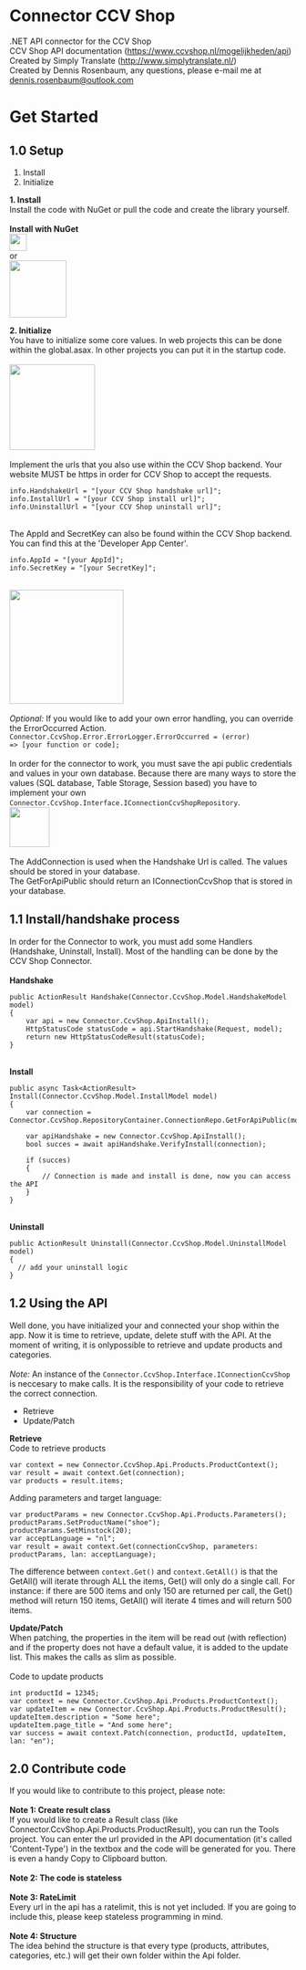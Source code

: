 # Connector CCV Shop
.NET API connector for the CCV Shop
<br />CCV Shop API documentation (https://www.ccvshop.nl/mogelijkheden/api)
<br />Created by Simply Translate (http://www.simplytranslate.nl/)
<br />Created by Dennis Rosenbaum, any questions, please e-mail me at dennis.rosenbaum@outlook.com

# Get Started
## 1.0 Setup
<ol>
  <li>Install</li>
  <li>Initialize</li>
</ol>
<p>
  <b>1. Install</b>
  <br />Install the code with NuGet or pull the code and create the library yourself.
  <br />
  <br /><b>Install with NuGet</b>
  <br /><img height="30" src="http://tool.simplytranslate.nl/Content/Images/OpenSource/InstallConnectorCcvShop.png" />
  <br />or
  <br /><img height="100" src="http://tool.simplytranslate.nl/Content/Images/OpenSource/InstallConnectorCcvShopGui.png" />
</p>
<p>
  <b>2. Initialize</b>
  <br />You have to initialize some core values. In web projects this can be done within the global.asax. In other projects you can put it in the startup code.
  <br />
  <br /><img height="150" src="http://tool.simplytranslate.nl/Content/Images/OpenSource/CCVShopInitialize.png" />
  <br />
  <br />Implement the urls that you also use within the CCV Shop backend. <emp>Your website MUST be https in order for CCV Shop to accept the requests.</emp>
  <pre><code>info.HandshakeUrl = "[your CCV Shop handshake url]";
info.InstallUrl = "[your CCV Shop install url]";
info.UninstallUrl = "[your CCV Shop uninstall url]";</code></pre>

  <br />The AppId and SecretKey can also be found within the CCV Shop backend. You can find this at the 'Developer App Center'.
  <pre><code>info.AppId = "[your AppId]";
info.SecretKey = "[your SecretKey]";</code></pre>
  
  <br /><img height="200" src="http://tool.simplytranslate.nl/Content/Images/OpenSource/CCVShopInfo.png" />
  <br />
  <br /><i>Optional:</i> If you would like to add your own error handling, you can override the ErrorOccurred Action.
  <br /><code>Connector.CcvShop.Error.ErrorLogger.ErrorOccurred = (error) => [your function or code];</code>
  <br />
  <br />In order for the connector to work, you must save the api public credentials and values in your own database. Because there are many ways to store the values (SQL database, Table Storage, Session based) you have to implement your own <code>Connector.CcvShop.Interface.IConnectionCcvShopRepository</code>.
  <br /><img height="70" src="http://tool.simplytranslate.nl/Content/Images/OpenSource/CCVShopIConnectorRepository.png" />
  <br />
  <br />The AddConnection is used when the Handshake Url is called. The values should be stored in your database.
  <br />The GetForApiPublic should return an IConnectionCcvShop that is stored in your database.
</p>

## 1.1 Install/handshake process
<p>
  In order for the Connector to work, you must add some Handlers (Handshake, Uninstall, Install). Most of the handling can be done by the CCV Shop Connector.
  <br />
  <br /><b>Handshake</b></i>
  <pre><code>public ActionResult Handshake(Connector.CcvShop.Model.HandshakeModel model)
{
    var api = new Connector.CcvShop.ApiInstall();
    HttpStatusCode statusCode = api.StartHandshake(Request, model);
    return new HttpStatusCodeResult(statusCode);
}</code></pre>

  <br /><b>Install</b></i>
  <pre><code>public async Task&lt;ActionResult&gt; Install(Connector.CcvShop.Model.InstallModel model)
{
    var connection = Connector.CcvShop.RepositoryContainer.ConnectionRepo.GetForApiPublic(model.api_public);

    var apiHandshake = new Connector.CcvShop.ApiInstall();
    bool succes = await apiHandshake.VerifyInstall(connection);

    if (succes)
    {
        // Connection is made and install is done, now you can access the API
    }
}</code></pre>

  <br /><b>Uninstall</b>
  <pre><code>public ActionResult Uninstall(Connector.CcvShop.Model.UninstallModel model)
{
  // add your uninstall logic
}</code></pre>
</p>

## 1.2 Using the API
Well done, you have initialized your and connected your shop within the app. Now it is time to retrieve, update, delete stuff with the API. At the moment of writing, it is onlypossible to retrieve and update products and categories. 
<br />
<br /><i>Note:</i> An instance of the <code>Connector.CcvShop.Interface.IConnectionCcvShop</code> is neccesary to make calls. It is the responsibility of your code to retrieve the correct connection.

<ul>
  <li>Retrieve</li>
  <li>Update/Patch</li>
</ul>

<p>
  <b>Retrieve</b>
  <br />Code to retrieve products
  <pre><code>var context = new Connector.CcvShop.Api.Products.ProductContext();
var result = await context.Get(connection);
var products = result.items;</code></pre>
  
  Adding parameters and target language:
  <pre><code>var productParams = new Connector.CcvShop.Api.Products.Parameters();
productParams.SetProductName("shoe");
productParams.SetMinstock(20);
var acceptLanguage = "nl";
var result = await context.Get(connectionCcvShop, parameters: productParams, lan: acceptLanguage);</code></pre>

  The difference between <code>context.Get()</code> and <code>context.GetAll()</code> is that the GetAll() will iterate through ALL the items, Get() will only do a single call. For instance: if there are 500 items and only 150 are returned per call, the Get() method will return 150 items, GetAll() will iterate 4 times and will return 500 items.
</p>

<p>
  <b>Update/Patch</b>
  <br />When patching, the properties in the item will be read out (with reflection) and if the property does not have a default value, it is added to the update list. This makes the calls as slim as possible.
  <br />
  <br />Code to update products
  <pre><code>int productId = 12345;
var context = new Connector.CcvShop.Api.Products.ProductContext();
var updateItem = new Connector.CcvShop.Api.Products.ProductResult();
updateItem.description = "Some here";
updateItem.page_title = "And some here";
var success = await context.Patch(connection, productId, updateItem, lan: "en");</code></pre>
</p>

## 2.0 Contribute code
If you would like to contribute to this project, please note:
<br />
<br /><b>Note 1: Create result class</b>
<br />If you would like to create a Result class (like Connector.CcvShop.Api.Products.ProductResult), you can run the Tools project. You can enter the url provided in the API documentation (it's called 'Content-Type') in the textbox and the code will be generated for you. There is even a handy Copy to Clipboard button.
<br />
<br /><b>Note 2: The code is stateless</b>
<br />
<br /><b>Note 3: RateLimit</b>
<br />Every url in the api has a ratelimit, this is not yet included. If you are going to include this, please keep stateless programming in mind.
<br />
<br /><b>Note 4: Structure</b>
<br />The idea behind the structure is that every type (products, attributes, categories, etc.) will get their own folder within the Api folder.
